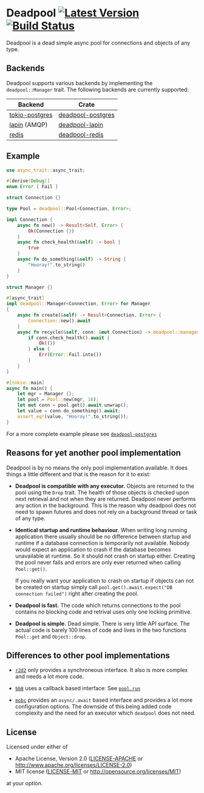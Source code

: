 # Deadpool [![Latest Version](https://img.shields.io/crates/v/deadpool.svg)](https://crates.io/crates/deadpool) [![Build Status](https://travis-ci.org/bikeshedder/deadpool.svg?branch=master)](https://travis-ci.org/bikeshedder/deadpool)

Deadpool is a dead simple async pool for connections and objects
of any type.

## Backends

Deadpool supports various backends by implementing the `deadpool::Manager`
trait. The following backends are currently supported:

Backend                                                     | Crate
----------------------------------------------------------- | -----
[tokio-postgres](https://crates.io/crates/tokio-postgres)   | [deadpool-postgres](https://crates.io/crates/deadpool-postgres)
[lapin](https://crates.io/crates/lapin) (AMQP)              | [deadpool-lapin](https://crates.io/crates/deadpool-lapin)
[redis](https://crates.io/crates/redis)                     | [deadpool-redis](https://crates.io/crates/deadpool-redis)

## Example

```rust
use async_trait::async_trait;

#[derive(Debug)]
enum Error { Fail }

struct Connection {}

type Pool = deadpool::Pool<Connection, Error>;

impl Connection {
    async fn new() -> Result<Self, Error> {
        Ok(Connection {})
    }
    async fn check_health(&self) -> bool {
        true
    }
    async fn do_something(&self) -> String {
        "Hooray!".to_string()
    }
}

struct Manager {}

#[async_trait]
impl deadpool::Manager<Connection, Error> for Manager
{
    async fn create(&self) -> Result<Connection, Error> {
        Connection::new().await
    }
    async fn recycle(&self, conn: &mut Connection) -> deadpool::managed::RecycleResult<Error> {
        if conn.check_health().await {
            Ok(())
        } else {
            Err(Error::Fail.into())
        }
    }
}

#[tokio::main]
async fn main() {
    let mgr = Manager {};
    let pool = Pool::new(mgr, 16);
    let mut conn = pool.get().await.unwrap();
    let value = conn.do_something().await;
    assert_eq!(value, "Hooray!".to_string());
}
```

For a more complete example please see
[`deadpool-postgres`](https://crates.io/crates/deadpool-postgres)

## Reasons for yet another pool implementation

Deadpool is by no means the only pool implementation available. It does
things a little different and that is the reason for it to exist:

* **Deadpool is compatible with any executor.** Objects are returned to the
  pool using the `Drop` trait. The health of those objects is checked upon
  next retrieval and not when they are returned. Deadpool never performs any
  action in the background. This is the reason why deadpool does not need
  to spawn futures and does not rely on a background thread or task of any
  type.

* **Identical startup and runtime behaviour**. When writing long running
  application there usually should be no difference between startup and
  runtime if a database connection is temporarily not available. Nobody
  would expect an application to crash if the database becomes unavailable
  at runtime. So it should not crash on startup either. Creating the pool
  never fails and errors are only ever returned when calling `Pool::get()`.

  If you really want your application to crash on startup if objects can
  not be created on startup simply call
  `pool.get().await.expect("DB connection failed")` right after creating
  the pool.

* **Deadpool is fast.** The code which returns connections to the pool
  contains no blocking code and retrival uses only one locking primitive.

* **Deadpool is simple.** Dead simple. There is very little API surface.
  The actual code is barely 100 lines of code and lives in the two functions
  `Pool::get` and `Object::drop`.

## Differences to other pool implementations

* [`r2d2`](https://crates.io/crates/r2d2) only provides a synchroneous
  interface. It also is more complex and needs a lot more code.

* [`bb8`](https://crates.io/crates/bb8) uses a callback based interface: See
  [`pool.run`](https://docs.rs/bb8/0.3.1/bb8/struct.Pool.html#method.run)

* [`mobc`](https://crates.io/crates/mobc) provides an `async/.await` based
  interface and provides a lot more configuration options. The downside
  of this being added code complexity and the need for an executor which
  `deadpool` does not need.

## License

Licensed under either of

* Apache License, Version 2.0 ([LICENSE-APACHE](LICENSE-APACHE) or http://www.apache.org/licenses/LICENSE-2.0)
* MIT license ([LICENSE-MIT](LICENSE-MIT) or http://opensource.org/licenses/MIT)

at your option.
